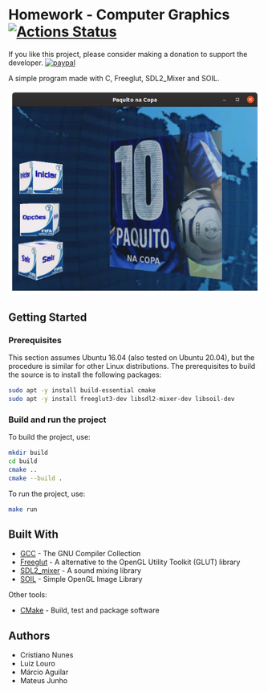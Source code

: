 # Homework - Computer Graphics [![Actions Status](https://github.com/cfgnunes/homework-cg/workflows/build/badge.svg)](https://github.com/cfgnunes/homework-cg/actions)

If you like this project, please consider making a donation to support the developer. [![paypal](https://www.paypalobjects.com/en_US/i/btn/btn_donate_SM.gif)](https://www.paypal.com/cgi-bin/webscr?cmd=_s-xclick&hosted_button_id=2EDNU6LPSCH6S)

A simple program made with C, Freeglut, SDL2_Mixer and SOIL.

![screenshot](doc/screenshot.png)

## Getting Started

### Prerequisites

This section assumes Ubuntu 16.04 (also tested on Ubuntu 20.04), but the procedure is similar for other Linux distributions. The prerequisites to build the source is to install the following packages:

```sh
sudo apt -y install build-essential cmake
sudo apt -y install freeglut3-dev libsdl2-mixer-dev libsoil-dev
```

### Build and run the project

To build the project, use:

```sh
mkdir build
cd build
cmake ..
cmake --build .
```

To run the project, use:

```sh
make run
```

## Built With

- [GCC](https://gcc.gnu.org/) - The GNU Compiler Collection
- [Freeglut](http://freeglut.sourceforge.net/) - A alternative to the OpenGL Utility Toolkit (GLUT) library
- [SDL2_mixer](https://www.libsdl.org/projects/SDL_mixer/) - A sound mixing library
- [SOIL](https://www.lonesock.net/soil.html) - Simple OpenGL Image Library

Other tools:

- [CMake](https://cmake.org/) - Build, test and package software

## Authors

- Cristiano Nunes
- Luiz Louro
- Márcio Aguilar
- Mateus Junho

